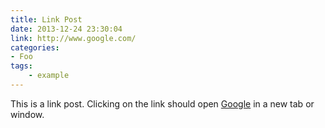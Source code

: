 ```yaml
---
title: Link Post
date: 2013-12-24 23:30:04
link: http://www.google.com/
categories:
- Foo
tags:
    - example
---
```


This is a link post. Clicking on the link should open [Google](http://www.google.com/) in a new tab or window.
